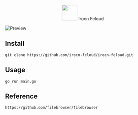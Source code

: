 <p align="center">
  <img src="https://irocn.cn/static/media/uploads/fcloud/logo.png" width="50"/>
  <span>Irocn Fcloud</span>
</p>

![Preview](https://irocn.cn/static/media/uploads/fcloud/irocn-fcloud.png)

## Install

```
git clone https://github.com/irocn-fcloud/irocn-fcloud.git
```

## Usage

```
go run main.go
```

## Reference
```
https://github.com/filebrowser/filebrowser
```


